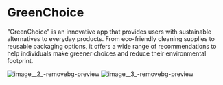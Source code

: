 # GreenChoice
"GreenChoice" is an innovative app that provides users with sustainable alternatives to everyday products. From eco-friendly cleaning supplies to reusable packaging options, it offers a wide range of recommendations to help individuals make greener choices and reduce their environmental footprint.

![image__2_-removebg-preview](https://github.com/Ne14k/GreenChoice/assets/95349960/10dfb919-3865-4055-a031-afd96b81673f)
![image__3_-removebg-preview](https://github.com/Ne14k/GreenChoice/assets/95349960/d6ddfc72-a1ec-4e10-82cc-a8840720c10d)
